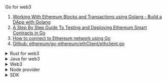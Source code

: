 <summary>Go for web3</summary>

1. [Working With Ethereum Blocks and Transactions using Golang - Build a DApp with Golang](https://youtu.be/LJLAi4AmqjM)
1. [A Step By Step Guide To Testing and Deploying Ethereum Smart Contracts in Go](https://hackernoon.com/a-step-by-step-guide-to-testing-and-deploying-ethereum-smart-contracts-in-go-9fc34b178d78)
1. [How to connect to Ethereum network using Go](https://www.quicknode.com/guides/ethereum-development/how-to-connect-to-ethereum-network-using-go)
1. [Github: ethereum/go-ethereum/ethClient/ethclient.go](https://github.com/ethereum/go-ethereum/blob/master/ethclient/ethclient.go)

</details>

<details>
<summary>Rust for web3</summary>

1. [Solana Smart Contract Development: Hello World Tutorial | Rust and Typescript walkthrough](https://youtu.be/P22z9n1np9A)
1. [Github: solana-labs/example-helloworld](https://github.com/solana-labs/example-helloworld)
1. []()
1. []()
1. []()

</details>

<details>
<summary>Java for web3</summary>

1. [[java & ethereum] web3j를 통해 ethereum과 통신해보기](https://sabarada.tistory.com/17)
1. [Github: web3j/web3j](https://github.com/web3j/web3j)
1. []()
1. []()

</details>

<details>
<summary>Web3</summary>

1. [Github: alchemyplatform/create-web3-dap](https://github.com/alchemyplatform/create-web3-dapp)
1. [Wagmi: Contract Write (Dynamic Args)](https://wagmi.sh/examples/contract-write-dynamic)
1. [Web3 Tutorial [10/10] - Ethereum Push Notifications with Alchemy Notify](https://youtu.be/vulhtRAdl1M)
1. [bip32](https://github.com/bitcoinjs/bip32)
1. [Moralis NFT API](https://moralis.io/nft-api/?utm_source=gads&utm_campaign=16266082949&utm_medium=142783522731&network=g&device=c&gclid=Cj0KCQjwguGYBhDRARIsAHgRm4-QhTXsh-XKAoe8UTLTtTG_dKgyqyEJ5XRoVg5-_leg14T1s74uiEIaAj88EALw_wcB)
1. [Github: maticnetwork/eth-decoder](https://github.com/maticnetwork/eth-decoder)
1. [Github: MetaMask/KeyringController](https://github.com/MetaMask/KeyringController)
1. [WalletConnect/web3modal-checkout](https://github.com/WalletConnect/web3modal-checkout)
1. [Github:alcueca/ERC20Permit](https://github.com/alcueca/ERC20Permit/blob/master/utils/signatures.ts)
1. [Github: alcueca/DecimalMath](https://github.com/alcueca/DecimalMath)

</details>

<details>
<summary>Node provider</summary>

1. [Alchemy docs: Alchemy SDK Quickstart](https://docs.alchemy.com/reference/alchemy-sdk-quickstart)
1. [Alchemy docs: AlchemyWeb3.js Quickstart](https://docs.alchemy.com/reference/use-alchemyweb3js)
1. [Github: alchemyplatform/alchemy-sdk-js](https://github.com/alchemyplatform/alchemy-sdk-js)
1. [Alchemy - Polygon SDK Examples](https://docs.alchemy.com/reference/polygon-sdk-examples)
1. [Alchemy docs: How to use Alchemy SDK with Typescript](https://docs.alchemy.com/reference/how-to-use-alchemy-sdk-with-typescript)
1. [Alchemy docs: Test Throughput & Retries](https://docs.alchemy.com/reference/throughput#test-throughput--retries)
1. [Alchemy docs: What are Compute Units Per Second (CUPS)?](https://docs.alchemy.com/reference/throughput#what-are-compute-units-per-second-cups)

</details>

<details>
<summary>SDK</summary>

1. [0x NFT swap SDK](https://docs.swapsdk.xyz/)

</details>
